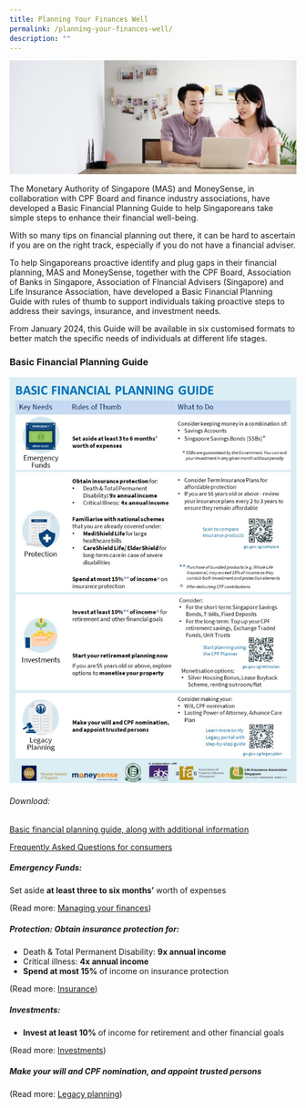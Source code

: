 ```yaml
---
title: Planning Your Finances Well
permalink: /planning-your-finances-well/
description: ""
---
```

![Are Your Planning Your Finances](/images/Are%20You%20Planning%20Your%20Finances/planning%20your%20finances.jfif)

The Monetary Authority of Singapore (MAS) and MoneySense, in collaboration with CPF Board and finance industry associations, have developed a Basic Financial Planning Guide to help Singaporeans take simple steps to enhance their financial well-being. 

With so many tips on financial planning out there, it can be hard to ascertain if you are on the right track, especially if you do not have a financial adviser. 

To help Singaporeans proactive identify and plug gaps in their financial planning, MAS and MoneySense, together with the CPF Board, Association of Banks in Singapore, Association of FInancial Advisers (Singapore) and Life Insurance Association, have developed a Basic Financial Planning Guide with rules of thumb to support individuals taking proactive steps to address their savings, insurance, and investment needs. 

From January 2024, this Guide will be available in six customised formats to better match the specific needs of individuals at different life stages. 

### Basic Financial Planning Guide

![](/images/streamlined%20basic%20financial%20planning%20guide%20(circulate%20on%2026%20sep%202023)%20(002).jpg)

###### Download:
[Basic financial planning guide, along with additional information](/files/streamlined%20basic%20financial%20planning%20guide.pdf)

[Frequently Asked Questions for consumers](/files/faqs%20for%20consumers%20on%20basic%20financial%20planning%20(for%207%20oct%202023).pdf)

##### Emergency Funds: 
Set aside **at least three to six months’** worth of expenses
	
(Read more: [Managing your finances](/managing-your-money/))

##### Protection: Obtain insurance protection for:
* Death & Total Permanent Disability: **9x annual income**
* Critical illness: **4x annual income**
* **Spend at most 15%** of income on insurance protection
	
(Read more: [Insurance](/insurance-basics/))
##### Investments: 
* **Invest at least 10%** of income for retirement and other financial goals
	
(Read more: [Investments](/investments/types-of-investments/))


##### Make your will and CPF nomination, and appoint trusted persons

  (Read more: [Legacy planning](/legacy-planning/planning-for-retirement/))